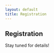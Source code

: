```yaml
---
layout: default
title: Registration
---
```


## Registration

Stay tuned for details!
<!-- Please click <a href="https://forms.gle/SfRtsaRFnE4bxyYX9">here</a>. -->
